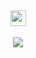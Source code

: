 <h2 align="center">
    <img src="https://s11.gifyu.com/images/king.gif" height="25px">
</h2>

<p align="center">
    <a href="https://skillicons.dev">
        <img src="https://skillicons.dev/icons?i=solidity,go,py,js,vscode" />
    </a>
</p>

<p align="center">
    <img alt="" src="https://github-readme-stats.vercel.app/api?username=0x4E33&show_icons=true&theme=tokyonight&hide_border=true">
</p>

